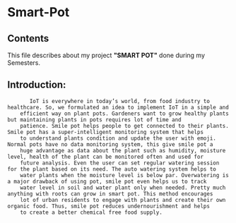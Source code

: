 # Smart-Pot
## Contents

  This file describes about my project **"SMART POT"** done during my Semesters. 
  
  ## Introduction:
        
           IoT is everywhere in today’s world, from food industry to healthcare. So, we formulated an idea to implement IoT in a simple and 
        efficient way on plant pots. Gardeners want to grow healthy plants but maintaining plants in pots requires lot of time and 
        patience. Smile pot helps people to get connected to their plants. Smile pot has a super-intelligent monitoring system that helps 
        to understand plants condition and update the user with emoji. Normal pots have no data monitoring system, this give smile pot a 
        huge advantage as data about the plant such as humidity, moisture level, health of the plant can be monitored often and used for 
        future analysis. Even the user can set regular watering session for the plant based on its need. The auto watering system helps to 
        water plants when the moisture level is below par. Overwatering is a major drawback of using pot, smile pot even helps us to track 
        water level in soil and water plant only when needed. Pretty much anything with roots can grow in smart pot. This method encourages 
        lot of urban residents to engage with plants and create their own organic food. Thus, smile pot reduces undernourishment and helps 
        to create a better chemical free food supply.
